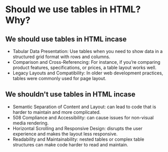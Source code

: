 # Should we use tables in HTML? Why?

## We should use tables in HTML incase
* Tabular Data Presentation: Use tables when you need to show data in a structured grid format with rows and columns.
* Comparison and Cross-Referencing: For instance, if you’re comparing product features, specifications, or prices, a table layout works well.
* Legacy Layouts and Compatibility: In older web development practices, tables were commonly used for page layout.

## We shouldn't use tables in HTML incase
* Semantic Separation of Content and Layout: can lead to code that is harder to maintain and more complicated.
* 508 Compliance and Accessibility: can cause issues for non-visual media rendering.
* Horizontal Scrolling and Responsive Design: disrupts the user experience and makes the layout less responsive.
* Readability and Maintainability: nested tables or complex table structures can make code harder to read and maintain.
